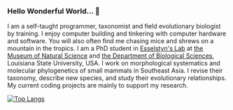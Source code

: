 ### Hello Wonderful World... 👋

I am a self-taught programmer, taxonomist and field evolutionary biologist by training. I enjoy computer building and tinkering with computer hardware and software. You will also often find me chasing mice and shrews on a mountain in the tropics. I am a PhD student in [Esselstyn's Lab](https://esselstyn.github.io/) at [the Museum of Natural Science](https://www.lsu.edu/mns/) and [the Department of Biological Sciences](https://www.lsu.edu/science/biosci/), Louisiana State University, USA. I work on morphological systematics and molecular phylogenetics of small mammals in Southeast Asia. I revise their taxonomy, describe new species, and study their evolutionary relationships. My current coding projects are mainly to support my research.

[![Top Langs](https://github-readme-stats.vercel.app/api/top-langs/?username=hhandika&hide=CSS,html,Makefile&langs_count=7&theme=tokyonight)](https://github.com/anuraghazra/github-readme-stats)
